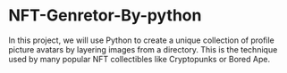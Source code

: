 # NFT-Genretor-By-python
In this project, we will use Python to create a unique collection of profile picture avatars by layering images from a directory. This is the technique used by many popular NFT collectibles like Cryptopunks or Bored Ape.
